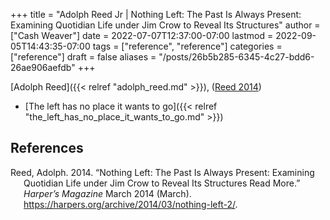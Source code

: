 +++
title = "Adolph Reed Jr | Nothing Left: The Past Is Always Present: Examining Quotidian Life under Jim Crow to Reveal Its Structures"
author = ["Cash Weaver"]
date = 2022-07-07T12:37:00-07:00
lastmod = 2022-09-05T14:43:35-07:00
tags = ["reference", "reference"]
categories = ["reference"]
draft = false
aliases = "/posts/26b5b285-6345-4c27-bdd6-26ae906aefdb"
+++

[Adolph Reed]({{< relref "adolph_reed.md" >}}), (<a href="#citeproc_bib_item_1">Reed 2014</a>)

-   [The left has no place it wants to go]({{< relref "the_left_has_no_place_it_wants_to_go.md" >}})

## References

<style>.csl-entry{text-indent: -1.5em; margin-left: 1.5em;}</style><div class="csl-bib-body">
  <div class="csl-entry"><a id="citeproc_bib_item_1"></a>Reed, Adolph. 2014. “Nothing Left: The Past Is Always Present: Examining Quotidian Life under Jim Crow to Reveal Its Structures Read More.” <i>Harper’s Magazine</i> March 2014 (March). <a href="https://harpers.org/archive/2014/03/nothing-left-2/">https://harpers.org/archive/2014/03/nothing-left-2/</a>.</div>
</div>
